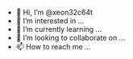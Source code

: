 - 👋 Hi, I’m @xeon32c64t
- 👀 I’m interested in ...
- 🌱 I’m currently learning ...
- 💞️ I’m looking to collaborate on ...
- 📫 How to reach me ...

<!---
xeon32c64t/xeon32c64t is a ✨ special ✨ repository because its `README.md` (this file) appears on your GitHub profile.
You can click the Preview link to take a look at your changes.
--->
